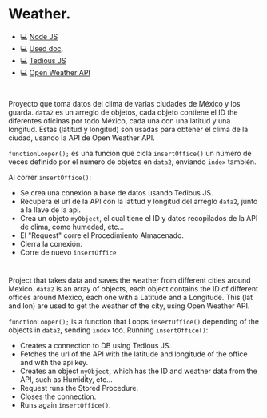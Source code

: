 # Weather.

- 💻 [Node JS](https://nodejs.org/es/)
- 💻 [Used doc](https://docs.microsoft.com/en-us/sql/connect/node-js/step-3-proof-of-concept-connecting-to-sql-using-node-js?view=sql-server-ver15).
- 💻 [Tedious JS](https://tediousjs.github.io/tedious/)
- 💻 [Open Weather API](https://openweathermap.org/api)
#
Proyecto que toma datos del clima de varias ciudades de México y los guarda.
```data2``` es un arreglo de objetos, cada objeto contiene el ID the diferentes oficinas por todo México, cada una con una latitud y una longitud.
Estas (latitud y longitud) son usadas para obtener el clima de la ciudad, usando la API de Open Weather API.

```functionLooper();``` es una función que cicla ```insertOffice()``` un número de veces definido por el número de objetos en ```data2```, enviando ```index``` también.

Al correr ```insertOffice()```:
- Se crea una conexión a base de datos usando Tedious JS.
- Recupera el url de la API con la latitud y longitud del arreglo ```data2```, junto a la llave de la api.
- Crea un objeto ```myObject```, el cual tiene el ID y datos recopilados de la API de clima, como humedad, etc...
- El "Request" corre el Procedimiento Almacenado.
- Cierra la conexión.
- Corre de nuevo ```insertOffice```

#

Project that takes data and saves the weather from different cities around Mexico.
```data2``` is an array of objects, each object contains the ID of different offices around Mexico, each one with a Latitude and a Longitude.
This (lat and lon) are used to get the weather of the city, using Open Weather API.

```functionLooper();``` is a function that Loops ```insertOffice()``` depending of the objects in ```data2```, sending ```index``` too.
Running ```insertOffice()```:
- Creates a connection to DB using Tedious JS.
- Fetches the url of the API with the latitude and longitude of the office and with the api key.
- Creates an object ```myObject```, which has the ID and weather data from the API, such as Humidity, etc...
- Request runs the Stored Procedure.
- Closes the connection.
- Runs again ```insertOffice()```.
